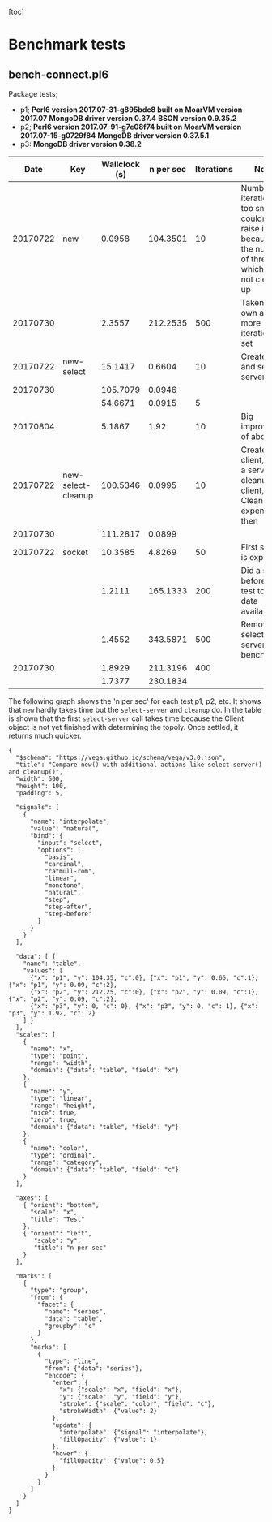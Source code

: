 [toc]

# Benchmark tests

## bench-connect.pl6

Package tests;
* p1;
    **Perl6 version 2017.07-31-g895bdc8 built on MoarVM version 2017.07**
    **MongoDB driver version 0.37.4**
    **BSON version 0.9.35.2**
* p2;
    **Perl6 version 2017.07-91-g7e08f74 built on MoarVM version 2017.07-15-g0729f84**
    **MongoDB driver version 0.37.5.1**
* p3:
    **MongoDB driver version 0.38.2**

| Date | Key | Wallclock (s) | n per sec | Iterations | Notes | Test |
|------|-----|---------------|-----------|------------|-------|--------------|
| 20170722 | new | 0.0958 | 104.3501 | 10 | Number of iterations is too small but couldn't raise it because of the number of threads which are not cleaned up | p1
| 20170730 |     | 2.3557 | 212.2535 | 500 | Taken on its own a lot more iterations are set| p2
| 20170722 | new-select | 15.1417 | 0.6604 | 10 | Create client and select a server | p1
| 20170730 |            | 105.7079 | 0.0946 | | |  p2
| |                     | 54.6671 | 0.0915 | 5 | |
| 20170804 |            | 5.1867 | 1.92 | 10 | Big improvement of about 21x | p3
| 20170722 | new-select-cleanup | 100.5346 | 0.0995 | 10 | Create client, select a server and cleanup client, Cleanup is expensive then | p1
| 20170730 |                    | 111.2817 | 0.0899 | | | p2
| 20170722 | socket | 10.3585 | 4.8269 | 50 | First select is expensive | p1
| | | 1.2111 | 165.1333 | 200 | Did a select before the test to get data available |
| | | 1.4552 | 343.5871 | 500| Removed select-server from bench loop |
| 20170730 | | 1.8929 | 211.3196 | 400 | | p2
| | | 1.7377 | 230.1834 | | |


The following graph shows the 'n per sec' for each test p1, p2, etc. It shows that `new` hardly takes time but the `select-server` and `cleanup` do. In the table is shown that the first `select-server` call takes time because the Client object is not yet finished with determining the topoly. Once settled, it returns much quicker.

```vega
{
  "$schema": "https://vega.github.io/schema/vega/v3.0.json",
  "title": "Compare new() with additional actions like select-server() and cleanup()",
  "width": 500,
  "height": 100,
  "padding": 5,

  "signals": [
    {
      "name": "interpolate",
      "value": "natural",
      "bind": {
        "input": "select",
        "options": [
          "basis",
          "cardinal",
          "catmull-rom",
          "linear",
          "monotone",
          "natural",
          "step",
          "step-after",
          "step-before"
        ]
      }
    }
  ],

  "data": [ {
    "name": "table",
    "values": [
      {"x": "p1", "y": 104.35, "c":0}, {"x": "p1", "y": 0.66, "c":1}, {"x": "p1", "y": 0.09, "c":2},
      {"x": "p2", "y": 212.25, "c":0}, {"x": "p2", "y": 0.09, "c":1}, {"x": "p2", "y": 0.09, "c":2},
      {"x": "p3", "y": 0, "c": 0}, {"x": "p3", "y": 0, "c": 1}, {"x": "p3", "y": 1.92, "c": 2}
    ] }
  ],
  "scales": [
    {
      "name": "x",
      "type": "point",
      "range": "width",
      "domain": {"data": "table", "field": "x"}
    },
    {
      "name": "y",
      "type": "linear",
      "range": "height",
      "nice": true,
      "zero": true,
      "domain": {"data": "table", "field": "y"}
    },
    {
      "name": "color",
      "type": "ordinal",
      "range": "category",
      "domain": {"data": "table", "field": "c"}
    }
  ],

  "axes": [
    { "orient": "bottom",
      "scale": "x",
      "title": "Test"
    },
    { "orient": "left",
       "scale": "y",
       "title": "n per sec"
    }
  ],

  "marks": [
    {
      "type": "group",
      "from": {
        "facet": {
          "name": "series",
          "data": "table",
          "groupby": "c"
        }
      },
      "marks": [
        {
          "type": "line",
          "from": {"data": "series"},
          "encode": {
            "enter": {
              "x": {"scale": "x", "field": "x"},
              "y": {"scale": "y", "field": "y"},
              "stroke": {"scale": "color", "field": "c"},
              "strokeWidth": {"value": 2}
            },
            "update": {
              "interpolate": {"signal": "interpolate"},
              "fillOpacity": {"value": 1}
            },
            "hover": {
              "fillOpacity": {"value": 0.5}
            }
          }
        }
      ]
    }
  ]
}

```
